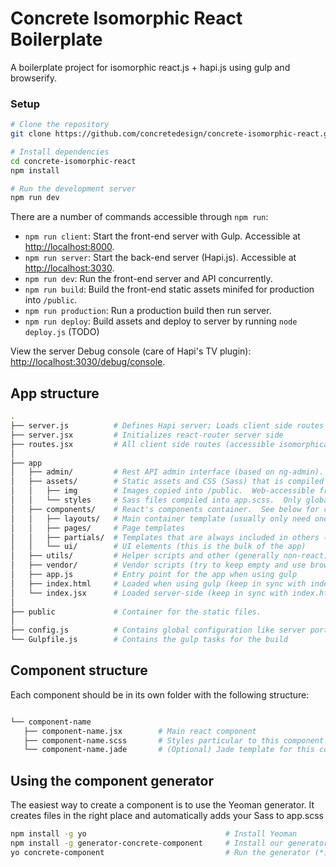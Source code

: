 # Concrete Isomorphic React Boilerplate

A boilerplate project for isomorphic react.js + hapi.js using gulp and browserify.

### Setup

```bash
# Clone the repository
git clone https://github.com/concretedesign/concrete-isomorphic-react.git

# Install dependencies
cd concrete-isomorphic-react
npm install

# Run the development server
npm run dev
```

There are a number of commands accessible through `npm run`:
 - `npm run client`: Start the front-end server with Gulp.  Accessible at [http://localhost:8000](http://localhost:8000).
 - `npm run server`: Start the back-end server (Hapi.js).  Accessible at [http://localhost:3030](http://localhost:3030).
 - `npm run dev`: Run the front-end server and API concurrently.
 - `npm run build`: Build the front-end static assets minifed for production into `/public`.
 - `npm run production`: Run a production build then run server.
 - `npm run deploy`: Build assets and deploy to server by running `node deploy.js` (TODO)

View the server Debug console (care of Hapi's TV plugin): [http://localhost:3030/debug/console](http://localhost:3030/debug/console).

## App structure

```bash
.
├── server.js          # Defines Hapi server; Loads client side routes and defines server-only (e.g. API) routes
├── server.jsx         # Initializes react-router server side
├── routes.jsx         # All client side routes (accessible isomorphically)
│
├── app
│   ├── admin/         # Rest API admin interface (based on ng-admin).  Accessible server-side.
│   ├── assets/        # Static assets and CSS (Sass) that is compiled or copied into /public
│   │   ├── img        # Images copied into /public.  Web-accessible from /img/filename.ext
│   │   └── styles     # Sass files compiled into app.scss.  Only global styles should go here, others are included with component
│   ├── components/    # React's components container.  See below for component structure.
│   │   ├── layouts/   # Main container template (usually only need one).  Like a rails application layout
│   │   ├── pages/     # Page templates
│   │   ├── partials/  # Templates that are always included in others (e.g. header, footer, sidebar)
│   │   └── ui/        # UI elements (this is the bulk of the app)
│   ├── utils/         # Helper scripts and other (generally non-react) scripts
│   ├── vendor/        # Vendor scripts (try to keep empty and use browserify modules)
│   ├── app.js         # Entry point for the app when using gulp
│   ├── index.html     # Loaded when using gulp (keep in sync with index.jsx)
│   └── index.jsx      # Loaded server-side (keep in sync with index.html)
│
├── public             # Container for the static files.
│
├── config.js          # Contains global configuration like server ports, database info, etc.
└── Gulpfile.js        # Contains the gulp tasks for the build
```

## Component structure

Each component should be in its own folder with the following structure:

```bash

└── component-name
   ├── component-name.jsx        # Main react component
   ├── component-name.scss       # Styles particular to this component.  Must be added to /app/assets/styles/app.scss
   └── component-name.jade       # (Optional) Jade template for this component's render method.  Must be handled by .jsx file

```

## Using the component generator

The easiest way to create a component is to use the Yeoman generator.  It creates files in the right place and automatically adds your Sass to app.scss

```bash
npm install -g yo                               # Install Yeoman
npm install -g generator-concrete-component     # Install our generator
yo concrete-component                           # Run the generator (*in the project root!)
```